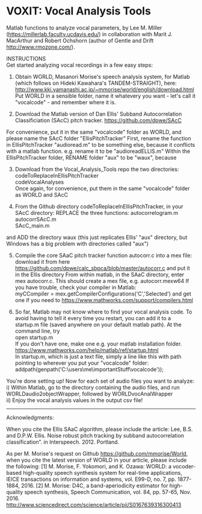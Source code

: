 # VOXIT: Vocal Analysis Tools
Matlab functions to analyze vocal parameters, by Lee M. Miller (https://millerlab.faculty.ucdavis.edu/) in collaboration with Marit J. MacArthur and Robert Ochshorn (author of Gentle and Drift http://www.rmozone.com/).

INSTRUCTIONS\
Get started analyzing vocal recordings in a few easy steps:

1) Obtain WORLD, Masanori Morise's speech analysis system, for Matlab (which follows on Hideki Kawahara's
TANDEM-STRAIGHT), here:\
http://www.kki.yamanashi.ac.jp/~mmorise/world/english/download.html \
Put WORLD in a sensible folder, name it whatevery you want - let's call it "vocalcode" - and remember where it is.

2) Download the Matlab version of Dan Ellis' Subband Autocorrelation Classificiation (SAcC) pitch tracker.
https://github.com/dpwe/SAcC 

For convenience, put it in the same "vocalcode" folder as WORLD, and please name the SAcC folder "EllisPitchTracker"
First, rename the function in EllisPitchTracker "audioread.m" to be something else, because it conflicts with a matlab function.
e.g. rename it to be "audioreadELLIS.m"
Within the EllisPitchTracker folder, RENAME folder "aux" to be "waux", because 

3) Download from the Vocal_Analysis_Tools repo the two directories:\
codeToReplaceInEllisPitchTracker\
codeVocalAnalyses\
Once again, for convenience, put them in the same "vocalcode" folder as WORLD and SAcC

4) From the Github directory codeToReplaceInEllisPitchTracker, in your SAcC directory:
REPLACE the three functions:
autocorrelogram.m\
autocorrSAcC.m\
SAcC_main.m

and ADD the directory waux (this just replicates Ellis' "aux" directory, but Windows has a big problem with directories called "aux")

5) Compile the core SAaC pitch tracker function autocorr.c into a mex file:
download it from here https://github.com/dpwe/calc_sbpca/blob/master/autocorr.c and put it in the Ellis directory
From within matlab, in the SAaC directory, enter\
  mex autocorr.c. This should create a mex file, e.g. autocorr.mexw64
If you have trouble, check your compiler in Matlab:\
  myCCompiler = mex.getCompilerConfigurations('C','Selected')
		and get one if you need to https://www.mathworks.com/support/compilers.html

7) So far, Matlab may not know where to find your vocal analysis code. To avoid having to tell it every time you restart, you can add it to a startup.m file (saved anywhere on your default matlab path). At the command line, try\
  open startup.m\
If you don't have one, make one e.g. your matlab installation folder. https://www.mathworks.com/help/matlab/ref/startup.html \
In startup.m, which is just a text file, simply a line like this with path pointing to wherever you put your "vocalcode" folder: addpath(genpath('C:\users\me\importantStuff\vocalcode'));


You're done setting up!  Now for each set of audio files you want to analyze:\
i) Within Matlab, go to the directory containing the audio files, and run WORLDaudio2objectWrapper, followed by
	WORLDvocAnalWrapper\
ii) Enjoy the vocal analysis values in the output csv file!

___________________________________________________________________
Acknowledgments:

When you cite the Ellis SAaC algorithm, please include the article:
Lee, B.S. and D.P.W. Ellis. Noise robust pitch tracking by subband autocorrelation classification”. in Interspeech. 2012. Portland.

As per M. Morise's request on Github https://github.com/mmorise/World, when you cite the latest version of WORLD in your article, please include the following:
[1] M. Morise, F. Yokomori, and K. Ozawa: WORLD: a vocoder-based high-quality speech synthesis system for real-time applications, IEICE transactions on information and systems, vol. E99-D, no. 7, pp. 1877-1884, 2016.
[2] M. Morise: D4C, a band-aperiodicity estimator for high-quality speech synthesis, Speech Communication, vol. 84, pp. 57-65, Nov. 2016. http://www.sciencedirect.com/science/article/pii/S0167639316300413


